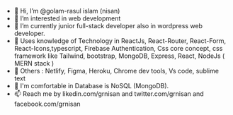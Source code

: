 - 👋 Hi, I’m @golam-rasul islam (nisan)
- 👀 I’m interested in web development
- 🌱 I’m currently junior full-stack developer also in wordpress web developer.
- 💞️ Uses knowledge of Technology in ReactJs, React-Router, React-Form, React-Icons,typescript, Firebase Authentication, Css core concept, css framework like Tailwind, bootstrap, MongoDB, Express, React, NodeJs ( MERN stack )
- 👀 Others : Netlify, Figma, Heroku, Chrome dev tools, Vs code, sublime text
- 💞️ I'm comfortable in Database is NoSQL (MongoDB).
- 📫 Reach me by likedin.com/grnisan and twitter.com/grnisan and facebook.com/grnisan

<!---
grnisna/grnisna is a ✨ special ✨ repository because its `README.md` (this file) appears on your GitHub profile.
You can click the Preview link to take a look at your changes.
--->
